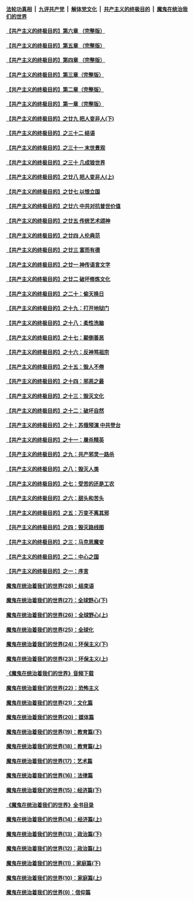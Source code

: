 ####  [法轮功真相](../../../../basic/blob/master/README.md?t=04090201) &nbsp;|&nbsp; [九评共产党](../../../../9ping.md/blob/master/README.md?t=04090201) &nbsp;|&nbsp; [解体党文化](../../../../jtdwh.md/blob/master/README.md?t=04090201)  &nbsp;|&nbsp; [共产主义的终极目的](../../../../gczydzjmd.md/blob/master/README.md?t=04090201) &nbsp;|&nbsp; [魔鬼在统治我们的世界](../../../../mgztzwmdsj.md/blob/master/README.md?t=04090201) 

#### [【共产主义的终极目的】第六章 （完整版）](../pages/nsc422/n11428913.md?t=04090201) 

#### [【共产主义的终极目的】第五章 （完整版）](../pages/nsc422/n11428912.md?t=04090201) 

#### [【共产主义的终极目的】第四章 （完整版）](../pages/nsc422/n11428907.md?t=04090201) 

#### [【共产主义的终极目的】第三章（完整版）](../pages/nsc422/n11428848.md?t=04090201) 

#### [【共产主义的终极目的】第二章（完整版）](../pages/nsc422/n11428831.md?t=04090201) 

#### [【共产主义的终极目的】第一章（完整版）](../pages/nsc422/n11417651.md?t=04090201) 

#### [【共产主义的终极目的】之廿九 把人变非人(下)](../pages/nsc422/n11344140.md?t=04090201) 

#### [【共产主义的终极目的】之三十二 结语](../pages/nsc422/n11360535.md?t=04090201) 

#### [【共产主义的终极目的】之三十一 末世景观](../pages/nsc422/n11351129.md?t=04090201) 

#### [【共产主义的终极目的】之三十 几成狼世界](../pages/nsc422/n11348280.md?t=04090201) 

#### [【共产主义的终极目的】之廿八 把人变非人(上)](../pages/nsc422/n11340492.md?t=04090201) 

#### [【共产主义的终极目的】之廿七 以恨立国](../pages/nsc422/n11336944.md?t=04090201) 

#### [【共产主义的终极目的】之廿六 中共对抗普世价值](../pages/nsc422/n11324785.md?t=04090201) 

#### [【共产主义的终极目的】之廿五 传统艺术颂神](../pages/nsc422/n11296396.md?t=04090201) 

#### [【共产主义的终极目的】之廿四 人伦典范](../pages/nsc422/n11296397.md?t=04090201) 

#### [【共产主义的终极目的】之廿三 富而有德](../pages/nsc422/n11283598.md?t=04090201) 

#### [【共产主义的终极目的】之廿一 神传语言文字](../pages/nsc422/n11263265.md?t=04090201) 

#### [【共产主义的终极目的】之廿二 破坏修炼文化](../pages/nsc422/n11245728.md?t=04090201) 

#### [【共产主义的终极目的】之二十：偷天换日](../pages/nsc422/n11238846.md?t=04090201) 

#### [【共产主义的终极目的】之十九：打开地狱门](../pages/nsc422/n11206376.md?t=04090201) 

#### [【共产主义的终极目的】之十八：柔性洗脑](../pages/nsc422/n11199994.md?t=04090201) 

#### [【共产主义的终极目的】之十七：颠倒善恶](../pages/nsc422/n11179782.md?t=04090201) 

#### [【共产主义的终极目的】之十六：反神骂祖宗](../pages/nsc422/n11166798.md?t=04090201) 

#### [【共产主义的终极目的】之十五：毁人不倦](../pages/nsc422/n11166792.md?t=04090201) 

#### [【共产主义的终极目的】之十四：邪恶之最](../pages/nsc422/n11150249.md?t=04090201) 

#### [【共产主义的终极目的】之十三：毁灭文化](../pages/nsc422/n11135227.md?t=04090201) 

#### [【共产主义的终极目的】之十二：破坏自然](../pages/nsc422/n11135214.md?t=04090201) 

#### [【共产主义的终极目的】之十：苏俄预演 中共登台](../pages/nsc422/n11118424.md?t=04090201) 

#### [【共产主义的终极目的】之十一：屠杀精英](../pages/nsc422/n11118442.md?t=04090201) 

#### [【共产主义的终极目的】之九：共产邪灵一路杀](../pages/nsc422/n11114139.md?t=04090201) 

#### [【共产主义的终极目的】之八：毁灭人类](../pages/nsc422/n11108503.md?t=04090201) 

#### [【共产主义的终极目的】之七：受苦的还是工农](../pages/nsc422/n11101809.md?t=04090201) 

#### [【共产主义的终极目的】之六：甜头和苦头](../pages/nsc422/n11096971.md?t=04090201) 

#### [【共产主义的终极目的】之五：万变不离其邪](../pages/nsc422/n11091285.md?t=04090201) 

#### [【共产主义的终极目的】之四：毁灭路线图](../pages/nsc422/n11086284.md?t=04090201) 

#### [【共产主义的终极目的】之三：马克思魔变](../pages/nsc422/n11061941.md?t=04090201) 

#### [【共产主义的终极目的】之二：中心之国](../pages/nsc422/n11047728.md?t=04090201) 

#### [【共产主义的终极目的】之一：序言](../pages/nsc422/n11086077.md?t=04090201) 

#### [魔鬼在统治着我们的世界(28)：结束语](../pages/nsc422/n10936246.md?t=04090201) 

#### [魔鬼在统治着我们的世界(27)：全球野心(下)](../pages/nsc422/n10928319.md?t=04090201) 

#### [魔鬼在统治着我们的世界(26)：全球野心(上)](../pages/nsc422/n10900318.md?t=04090201) 

#### [魔鬼在统治着我们的世界(25)：全球化](../pages/nsc422/n10788205.md?t=04090201) 

#### [魔鬼在统治着我们的世界(24)：环保主义(下)](../pages/nsc422/n10695307.md?t=04090201) 

#### [魔鬼在统治着我们的世界(23)：环保主义(上)](../pages/nsc422/n10688613.md?t=04090201) 

#### [《魔鬼在统治着我们的世界》音频下载](../pages/nsc422/n10635553.md?t=04090201) 

#### [魔鬼在统治着我们的世界(22)：恐怖主义](../pages/nsc422/n10614727.md?t=04090201) 

#### [魔鬼在统治着我们的世界(21)：文化篇](../pages/nsc422/n10597706.md?t=04090201) 

#### [魔鬼在统治着我们的世界(20)：媒体篇](../pages/nsc422/n10586579.md?t=04090201) 

#### [魔鬼在统治着我们的世界(19)：教育篇(下)](../pages/nsc422/n10564808.md?t=04090201) 

#### [魔鬼在统治着我们的世界(18)：教育篇(上)](../pages/nsc422/n10526970.md?t=04090201) 

#### [魔鬼在统治着我们的世界(17)：艺术篇](../pages/nsc422/n10499093.md?t=04090201) 

#### [魔鬼在统治着我们的世界(16)：法律篇](../pages/nsc422/n10485969.md?t=04090201) 

#### [魔鬼在统治着我们的世界(15)：经济篇(下)](../pages/nsc422/n10469975.md?t=04090201) 

#### [《魔鬼在统治着我们的世界》全书目录](../pages/nsc422/n10464261.md?t=04090201) 

#### [魔鬼在统治着我们的世界(14)：经济篇(上)](../pages/nsc422/n10457370.md?t=04090201) 

#### [魔鬼在统治着我们的世界(13)：政治篇(下)](../pages/nsc422/n10448270.md?t=04090201) 

#### [魔鬼在统治着我们的世界(12)：政治篇(上)](../pages/nsc422/n10444576.md?t=04090201) 

#### [魔鬼在统治着我们的世界(11)：家庭篇(下)](../pages/nsc422/n10440961.md?t=04090201) 

#### [魔鬼在统治着我们的世界(10)：家庭篇(上)](../pages/nsc422/n10435448.md?t=04090201) 

#### [魔鬼在统治着我们的世界(9)：信仰篇](../pages/nsc422/n10432159.md?t=04090201) 

